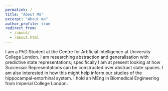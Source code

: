 ```yaml
---
permalink: /
title: "About Me"
excerpt: "About me"
author_profile: true
redirect_from: 
  - /about/
  - /about.html
---
```

I am a PhD Student at the Centre for Artificial Intelligence at University College London. I am researching abstraction and generalisation with predictive state representations; specifically I am at present looking at how Successor Representations can be constructed over abstract state spaces. I am also interested in how this might help inform our studies of the hippocampal-entorhinal system. I hold an MEng in Biomedical Engineering from Imperial College London.
